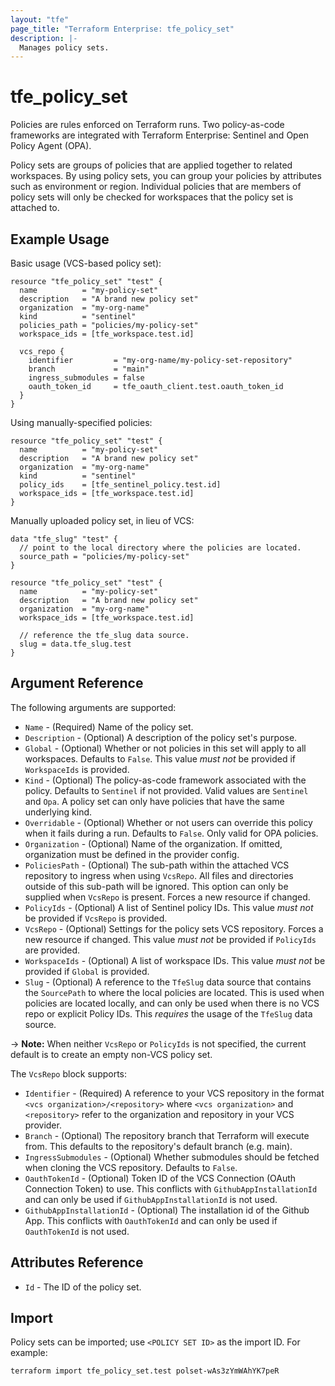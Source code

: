 ```yaml
---
layout: "tfe"
page_title: "Terraform Enterprise: tfe_policy_set"
description: |-
  Manages policy sets.
---
```


# tfe_policy_set

Policies are rules enforced on Terraform runs. Two policy-as-code frameworks are
integrated with Terraform Enterprise: Sentinel and Open Policy Agent (OPA).

Policy sets are groups of policies that are applied together to related workspaces.
By using policy sets, you can group your policies by attributes such as environment
or region. Individual policies that are members of policy sets will only be checked
for workspaces that the policy set is attached to.

## Example Usage

Basic usage (VCS-based policy set):

```hcl
resource "tfe_policy_set" "test" {
  name          = "my-policy-set"
  description   = "A brand new policy set"
  organization  = "my-org-name"
  kind          = "sentinel"
  policies_path = "policies/my-policy-set"
  workspace_ids = [tfe_workspace.test.id]

  vcs_repo {
    identifier         = "my-org-name/my-policy-set-repository"
    branch             = "main"
    ingress_submodules = false
    oauth_token_id     = tfe_oauth_client.test.oauth_token_id
  }
}
```

Using manually-specified policies:

```hcl
resource "tfe_policy_set" "test" {
  name          = "my-policy-set"
  description   = "A brand new policy set"
  organization  = "my-org-name"
  kind          = "sentinel"
  policy_ids    = [tfe_sentinel_policy.test.id]
  workspace_ids = [tfe_workspace.test.id]
}
```

Manually uploaded policy set, in lieu of VCS:

```hcl
data "tfe_slug" "test" {
  // point to the local directory where the policies are located.
  source_path = "policies/my-policy-set"
}

resource "tfe_policy_set" "test" {
  name          = "my-policy-set"
  description   = "A brand new policy set"
  organization  = "my-org-name"
  workspace_ids = [tfe_workspace.test.id]

  // reference the tfe_slug data source.
  slug = data.tfe_slug.test
}
```

## Argument Reference

The following arguments are supported:

* `Name` - (Required) Name of the policy set.
* `Description` - (Optional) A description of the policy set's purpose.
* `Global` - (Optional) Whether or not policies in this set will apply to
  all workspaces. Defaults to `False`. This value _must not_ be provided if
  `WorkspaceIds` is provided.
* `Kind` - (Optional) The policy-as-code framework associated with the policy.
   Defaults to `Sentinel` if not provided. Valid values are `Sentinel` and `Opa`.
   A policy set can only have policies that have the same underlying kind.
* `Overridable` - (Optional) Whether or not users can override this policy when
   it fails during a run. Defaults to `False`. Only valid for OPA policies.
* `Organization` - (Optional) Name of the organization. If omitted, organization must be defined in the provider config.
* `PoliciesPath` - (Optional) The sub-path within the attached VCS repository
  to ingress when using `VcsRepo`. All files and directories outside of this
  sub-path will be ignored. This option can only be supplied when `VcsRepo` is
  present. Forces a new resource if changed.
* `PolicyIds` - (Optional) A list of Sentinel policy IDs. This value _must not_ be provided
  if `VcsRepo` is provided.
* `VcsRepo` - (Optional) Settings for the policy sets VCS repository. Forces a
  new resource if changed. This value _must not_ be provided if `PolicyIds` are provided.
* `WorkspaceIds` - (Optional) A list of workspace IDs. This value _must not_ be provided
  if `Global` is provided.
* `Slug` - (Optional) A reference to the `TfeSlug` data source that contains
  the `SourcePath` to where the local policies are located. This is used when
policies are located locally, and can only be used when there is no VCS repo or
explicit Policy IDs. This _requires_ the usage of the `TfeSlug` data source.

-> **Note:** When neither `VcsRepo` or `PolicyIds` is not specified, the current
default is to create an empty non-VCS policy set.

The `VcsRepo` block supports:

* `Identifier` - (Required) A reference to your VCS repository in the format
  `<vcs organization>/<repository>` where `<vcs organization>` and `<repository>` refer to the organization and repository
  in your VCS provider.
* `Branch` - (Optional) The repository branch that Terraform will execute from.
  This defaults to the repository's default branch (e.g. main).
* `IngressSubmodules` - (Optional) Whether submodules should be fetched when
  cloning the VCS repository. Defaults to `False`.
* `OauthTokenId` - (Optional) Token ID of the VCS Connection (OAuth Connection Token) to use. This conflicts with `GithubAppInstallationId` and can only be used if `GithubAppInstallationId` is not used.
* `GithubAppInstallationId` - (Optional) The installation id of the Github App. This conflicts with `OauthTokenId` and can only be used if `OauthTokenId` is not used.

## Attributes Reference

* `Id` - The ID of the policy set.

## Import

Policy sets can be imported; use `<POLICY SET ID>` as the import ID. For example:

```shell
terraform import tfe_policy_set.test polset-wAs3zYmWAhYK7peR
```

<!-- cache-key: cdktf-0.17.0-pre.15 input-87dbe1491f5d0ac7c103cc9c7efc59a2174d7dcb1ad313a0a80615bf40216578 -->